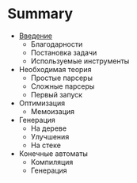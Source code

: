 # Summary

* [Введение](vvedenie.md)
   * Благодарности
   * Постановка задачи
   * Используемые инструменты
* Необходимая теория
   * Простые парсеры
   * Сложные парсеры
   * Первый запуск
* Оптимизация
   * Мемоизация
* Генерация
   * На дереве
   * Улучшения
   * На стеке
* Конечные автоматы
   * Компиляция
   * Генерация
    




